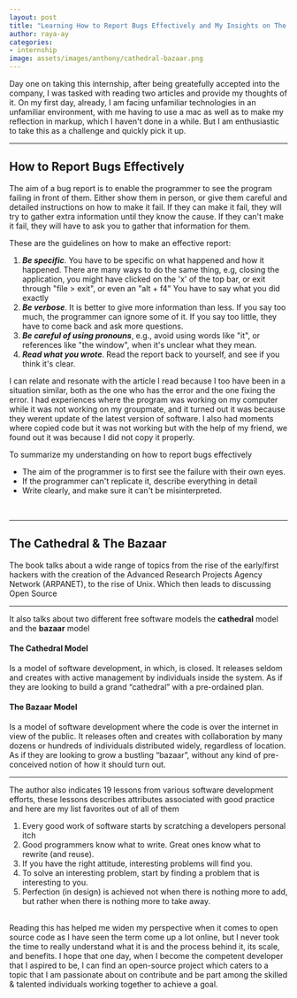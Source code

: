 ```yaml
---
layout: post
title: "Learning How to Report Bugs Effectively and My Insights on The Cathedral and The Bazaar"
author: raya-ay
categories: 
- internship
image: assets/images/anthony/cathedral-bazaar.png
---
```


Day one on taking this internship, after being greatefully accepted into the company, I was tasked with reading two articles and provide my thoughts of it. On my first day, already, I am facing unfamiliar technologies in an unfamiliar environment, with me having to use a mac as well as to make my reflection in markup, which I haven't done in a while. But I am enthusiastic to take this as a challenge and quickly pick it up.

---
## How to Report Bugs Effectively

The aim of a bug report is to enable the programmer to see the program failing in front of them. Either show them in person, or give them careful and detailed instructions on how to make it fail. If they can make it fail, they will try to gather extra information until they know the cause. If they can't make it fail, they will have to ask you to gather that information for them.
<br>

These are the guidelines on how to make an effective report:
1. ***Be specific***. You have to be specific on what happened and how it happened. There are many ways to do the same thing, e.g, closing the application, you might have clicked on the 'x' of the top bar, or exit through "file > exit", or even an "alt + f4" You have to say what you did exactly
2. ***Be verbose***. It is better to give more information than less. If you say too much, the programmer can ignore some of it. If you say too little, they have to come back and ask more questions. 
3. ***Be careful of using pronouns***, e.g., avoid using words like "it", or references like "the window", when it's unclear what they mean.
4. ***Read what you wrote***. Read the report back to yourself, and see if you think it's clear.

I can relate and resonate with the article I read because I too have been in a situation similar, both as the one who has the error and the one fixing the error. I had experiences where the program was working on my computer while it was not working on my groupmate, and it turned out it was because they werent update of the latest version of software. I also had moments where copied code but it was not working but with the help of my friend, we found out it was because I did not copy it properly.
<br>

To summarize my understanding on how to report bugs effectively
- The aim of the programmer is to first see the failure with their own eyes.
- If the programmer can't replicate it, describe everything in detail
- Write clearly, and make sure it can't be misinterpreted.
<br>

---
## The Cathedral & The Bazaar

The book talks about a wide range of topics from the rise of the early/first hackers with the creation of the Advanced Research Projects Agency Network (ARPANET), to the rise of Unix. Which then leads to discussing Open Source


---
It also talks about two different free software models the **cathedral** model and the **bazaar** model
<br>
#### The Cathedral Model
Is a model of software development, in which, is closed. It releases seldom and creates with active management by individuals inside the system. As if they are looking to build a grand “cathedral” with a pre-ordained plan. 
<br>
#### The Bazaar Model
Is a model of software development where the code is over the internet in view of the public. It releases often and creates with collaboration by many dozens or hundreds of individuals distributed widely, regardless of location. As if they are looking to grow a bustling “bazaar”, without any kind of pre-conceived notion of how it should turn out.
<br>

---
The author also indicates 19 lessons from various software development efforts, these lessons describes attributes associated with good practice and here are my list favorites out of all of them
1. Every good work of software starts by scratching a developers personal itch
2. Good programmers know what to write. Great ones know what to rewrite (and reuse).
3. If you have the right attitude, interesting problems will find you.
4. To solve an interesting problem, start by finding a problem that is interesting to you.
5. Perfection (in design) is achieved not when there is nothing more to add, but rather when there is nothing more to take away.

<br>
Reading this has helped me widen my perspective when it comes to open source code as I have seen the term come up a lot online, but I never took the time to really understand what it is and the process behind it, its scale, and benefits. I hope that one day, when I become the competent developer that I aspired to be, I can find an open-source project which caters to a topic that I am passionate about on contribute and be part among the skilled & talented individuals working together to achieve a goal.

